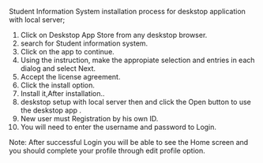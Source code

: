 Student Information System installation process for deskstop application with local server;


1. Click on Deskstop App Store from any deskstop browser.
2. search for Student information system.
3. Click on the app to continue.
4. Using the instruction, make the appropiate selection and entries in each dialog and select Next.
5. Accept the license agreement.
6. Click the install option.
7. Install it,After installation..
8. deskstop setup with local server then and click the Open button to use the deskstop app .
8. New user must Registration by his own ID.
9. You will need to enter the username and password to Login.

Note: After successful Login you will be able to see the Home screen and you should complete your profile through edit profile option.

